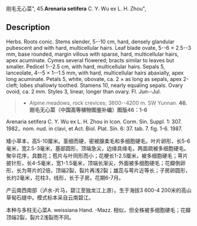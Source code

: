 刚毛无心菜",
45.**Arenaria setifera** C. Y. Wu ex L. H. Zhou",

## Description
Herbs. Roots conic. Stems slender, 5--10 cm, hard, densely glandular pubescent and with hard, multicellular hairs. Leaf blade ovate, 5--6 × 2.5--3 mm, base rounded, margin villous with sparse, hard, multicellular hairs, apex acuminate. Cymes several flowered; bracts similar to leaves but smaller. Pedicel 1--2.5 cm, with hard, multicellular hairs. Sepals 5, lanceolate, 4--5 × 1--1.5 mm, with hard, multicellular hairs abaxially, apex long acuminate. Petals 5, white, obovate, ca. 2 × as long as sepals, apex 2-cleft; lobes shallowly toothed. Stamens 10, nearly equaling sepals. Ovary ovoid, ca. 2 mm. Styles 3, linear, longer than ovary. Fl. Jun--Jul.

> * Alpine meadows, rock crevices; 3600--4200 m. SW Yunnan.
**46. 刚毛无心菜（中国高等植物图鉴补编）图版46：1-6**

Arenaria setifera C. Y. Wu ex L. H. Zhou in Icon. Corm. Sin. Suppl. 1: 307. 1982，nom. nud. in clavi, et Act. Biol. Plat. Sin. 6: 37. tab. 7. fig. 1-6. 1987.

矮小草本，高5-10厘米。茎细而硬，密被腺柔毛和多细胞硬毛。叶片卵形，长5-6毫米，宽2.5-3毫米，基部圆形，顶端急尖，边缘具缘毛，两面疏被多细胞硬毛。聚伞花序，具数花；苞片与叶同形而小；花梗长1-2.5厘米，被多细胞硬毛；萼片披针形，长4-5毫米，宽1-1.5毫米，顶端长渐尖，外面被多细胞硬毛；花瓣倒卵形，长为萼片的2倍，顶端2裂，裂片再浅2裂；雄蕊与萼片近等长；子房卵圆形，长约2毫米，花柱3，线形，长于子房。花期6-7月。

产云南西南部（泸水-片马，碧江至独龙江上游）。生于海拔3 600-4 200米的高山草甸石缝中。模式标本采自云南碧江。

本种与多柱无心菜A. weissiana Hand. -Mazz. 相似，但全株被多细胞硬毛；花瓣顶端2裂，裂片2浅裂而不同。
